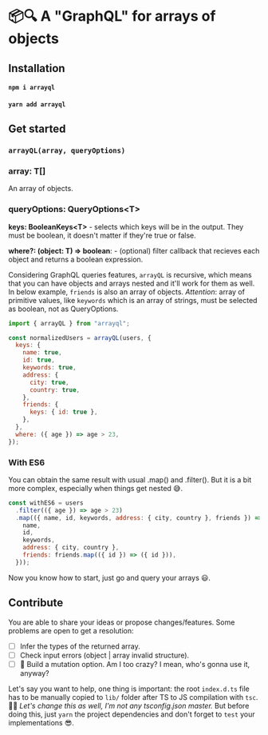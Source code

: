 # 📦🔍 A "GraphQL" for arrays of objects

## Installation

#### `npm i arrayql`

#### `yarn add arrayql`

## Get started

### `arrayQL(array, queryOptions)`

### array: T[]

An array of objects.

### queryOptions: QueryOptions\<T\>

**keys: BooleanKeys\<T\>** - selects which keys will be in the output. They must be boolean, it doesn't matter if they're true or false.

**where?: (object: T) => boolean**: - (optional) filter callback that recieves each object and returns a boolean expression.

Considering GraphQL queries features, `arrayQL` is recursive, which means that you can have objects and arrays nested and it'll work for them as well. In below example, `friends` is also an array of objects. _Attention_: array of primitive values, like `keywords` which is an array of strings, must be selected as boolean, not as QueryOptions.

```js
import { arrayQL } from "arrayql";

const normalizedUsers = arrayQL(users, {
  keys: {
    name: true,
    id: true,
    keywords: true,
    address: {
      city: true,
      country: true,
    },
    friends: {
      keys: { id: true },
    },
  },
  where: ({ age }) => age > 23,
});
```

### With ES6

You can obtain the same result with usual .map() and .filter(). But it is a bit more complex, especially when things get nested 😅.

```js
const withES6 = users
  .filter(({ age }) => age > 23)
  .map(({ name, id, keywords, address: { city, country }, friends }) => ({
    name,
    id,
    keywords,
    address: { city, country },
    friends: friends.map(({ id }) => ({ id })),
  }));

```

Now you know how to start, just go and query your arrays 😃.

## Contribute

You are able to share your ideas or propose changes/features.
Some problems are open to get a resolution:

- [ ] Infer the types of the returned array.
- [ ] Check input errors (object | array invalid structure).
- [ ] 🤔 Build a mutation option. Am I too crazy? I mean, who's gonna use it, anyway?

Let's say you want to help, one thing is important: the root `index.d.ts` file has to be manually copied to `lib/` folder after TS to JS compilation with `tsc`. 🤷‍♂️ _Let's change this as well, I'm not any tsconfig.json master._ But before doing this, just `yarn` the project dependencies and don't forget to `test` your implementations 😎.
